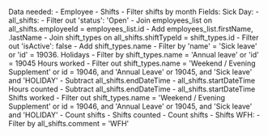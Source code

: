 Data needed:
    - Employee
    - Shifts
    - Filter shifts by month
    Fields:
        Sick Day:
        - all_shifts:
            - Filter out 'status': 'Open'
            - Join employees_list on all_shifts.employeeId = employees_list.id
                - Add employees_list.firstName, .lastName
            - Join shift_types on all_shifts.shiftTypeId = shift_types.id
                - Filter out 'isActive': false
                - Add shift_types.name
                - Filter by 'name' = 'Sick leave' or 'id' = 19036.
        Holidays
                - Filter by shift_types.name = 'Annual leave' or 'id' = 19045
        Hours worked
            - Filter out shift_types.name = 'Weekend / Evening Supplement' or id = 19046, and 'Annual Leave' or 19045, and 'Sick leave' and 'HOLIDAY'
            - Subtract all_shifts.endDateTime - all_shifts.startDateTime
        Hours counted
            - Subtract all_shifts.endDateTime - all_shifts.startDateTime
        Shifts worked
            - Filter out shift_types.name = 'Weekend / Evening Supplement' or id = 19046, and 'Annual Leave' or 19045, and 'Sick leave' and 'HOLIDAY'
            - Count shifts
        - Shifts counted
            - Count shifts
        - Shifts WFH:
            - Filter by all_shifts.comment = 'WFH'
